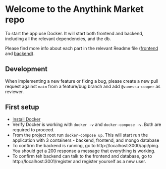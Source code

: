# Welcome to the Anythink Market repo

To start the app use Docker. It will start both frontend and backend, including all the relevant dependencies, and the db.

Please find more info about each part in the relevant Readme file ([frontend](frontend/readme.md) and [backend](backend/README.md)).

## Development

When implementing a new feature or fixing a bug, please create a new pull request against `main` from a feature/bug branch and add `@vanessa-cooper` as reviewer.

## First setup

- [Install Docker](https://docs.docker.com/get-docker/)
- Verify Docker is working with `docker -v` and `docker-compose -v`. Both are required to proceed.
- From the project root run `docker-compose up`. This will start run the application with 3 containers - backend, frontend, and mongo database
- To confirm the backend is running, go to http://localhost:3000/api/ping. You should get a 200 response a message that everything is working.
- To confirm teh backend can talk to the frontend and database, go to http://localhost:3001/register and register yourself as a new user.

